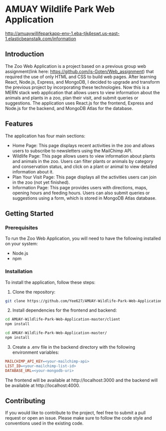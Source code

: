 # AMUAY Wildlife Park Web Application
http://amuaywillifeparkapp-env-1.eba-tjk4eswt.us-east-1.elasticbeanstalk.com/information

## Introduction
The Zoo Web Application is a project based on a previous group web assignment(link here: https://github.com/is-Goten/Web_assignment) that required the use of only HTML and CSS to build web pages. After learning React, Node.js, Express, and MongoDB, I decided to upgrade and transform the previous project by incorporating these technologies. Now this is a MERN stack web application that allows users to view information about the animals and plants in a zoo, plan their visit, and submit queries or suggestions. The application uses React.js for the frontend, Express and Node.js for the backend, and MongoDB Atlas for the database.

## Features
The application has four main sections:
  - Home Page: This page displays recent activities in the zoo and allows users to subscribe to newsletters using the MailChimp API.
  - Wildlife Page: This page allows users to view information about plants and animals in the zoo. Users can filter plants or animals by category and conservation status, and click on a plant or animal to view detailed information about it.
  - Plan Your Visit Page: This page displays all the activities users can join in the zoo (not yet finished).
  - Information Page: This page provides users with directions, maps, opening hours and feeding hours. Users can also submit queries or suggestions using a form, which is stored in MongoDB Atlas database.
  
## Getting Started
### Prerequisites
To run the Zoo Web Application, you will need to have the following installed on your system:
  - Node.js
  - npm
  
### Installation
To install the application, follow these steps:
1. Clone the repository:  

```bash
git clone https://github.com/Yee627/AMUAY-Wildlife-Park-Web-Application
```

2. Install dependencies for the frontend and backend:
```bash
cd AMUAY-Wildlife-Park-Web-Application-master/client
npm install
```

```bash
cd AMUAY-Wildlife-Park-Web-Application-master/
npm install
```

3. Create a .env file in the backend directory with the following environment variables:
```makefile
MAILCHIMP_API_KEY=<your-mailchimp-api>
LIST_ID=<your-mailchimp-list-id>
DATABASE_URL=<your-mongodb-uri>
```

The frontend will be available at http://localhost:3000 and the backend will be available at http://localhost:4000.

## Contributing
If you would like to contribute to the project, feel free to submit a pull request or open an issue. Please make sure to follow the code style and conventions used in the existing code.

